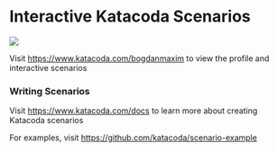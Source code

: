 # Interactive Katacoda Scenarios

[![](http://shields.katacoda.com/katacoda/bogdanmaxim/count.svg)](https://www.katacoda.com/bogdanmaxim "Get your profile on Katacoda.com")

Visit https://www.katacoda.com/bogdanmaxim to view the profile and interactive scenarios

### Writing Scenarios
Visit https://www.katacoda.com/docs to learn more about creating Katacoda scenarios

For examples, visit https://github.com/katacoda/scenario-example
